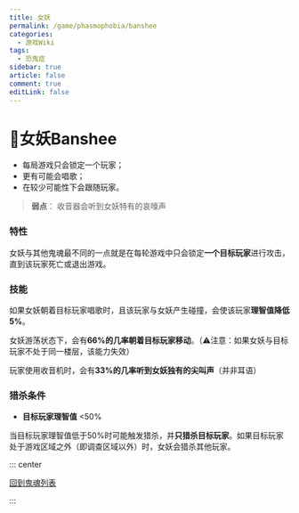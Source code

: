 ```yaml
---
title: 女妖
permalink: /game/phasmophobia/banshee
categories:
  - 游戏Wiki
tags:
  - 恐鬼症
sidebar: true
article: false
comment: true
editLink: false
---
```


# 👻女妖Banshee

- 每局游戏只会锁定一个玩家；
- 更有可能会唱歌；
- 在较少可能性下会跟随玩家。

> **弱点**： 收音器会听到女妖特有的哀嚎声

### 特性

女妖与其他鬼魂最不同的一点就是在每轮游戏中只会锁定**一个目标玩家**进行攻击，直到该玩家死亡或退出游戏。

### 技能

如果女妖朝着目标玩家唱歌时，且该玩家与女妖产生碰撞，会使该玩家**理智值降低5%**。

女妖游荡状态下，会有**66%的几率朝着目标玩家移动**。（⚠️注意：如果女妖与目标玩家不处于同一楼层，该能力失效）

玩家使用收音机时，会有**33%的几率听到女妖独有的尖叫声**（并非耳语）

### 猎杀条件

- **目标玩家理智值** <50%

当目标玩家理智值低于50%时可能触发猎杀，并**只猎杀目标玩家**。如果目标玩家处于游戏区域之外（即调查区域以外）时，女妖会猎杀其他玩家。


::: center

[<i class="fas fa-home"></i> 回到鬼魂列表](/game/phasmophobia/ghosttype/#鬼魂列表)

:::

